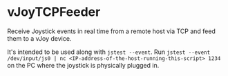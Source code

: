 # vJoyTCPFeeder
Receive Joystick events in real time from a remote host via TCP and feed them to a vJoy device.

It's intended to be used along with `jstest --event`. Run `jstest --event /dev/input/js0 | nc <IP-address-of-the-host-running-this-script> 1234` on the PC where the joystick is physically plugged in.
